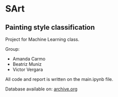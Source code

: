 # SArt
## Painting style classification

Project for Machine Learning class.

Group:

- Amanda Carmo
- Beatriz Muniz
- Victor Vergara

All code and report is written on the main.ipynb file.

Database available on: [archive.org](https://archive.org/details/wikiart-dataset)
